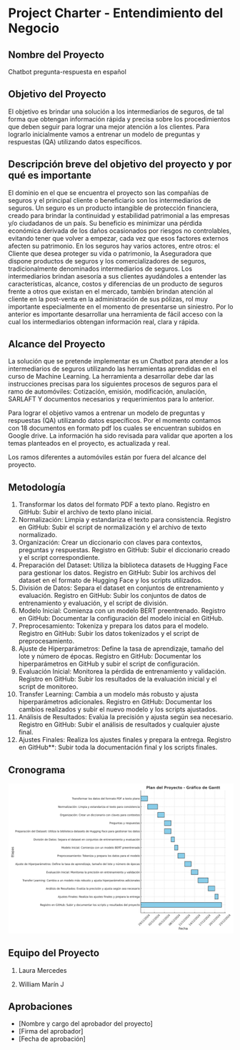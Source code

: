 # Project Charter - Entendimiento del Negocio

## Nombre del Proyecto

Chatbot pregunta-respuesta en español

## Objetivo del Proyecto

El objetivo es brindar una solución a los intermediarios de seguros, de tal forma que obtengan información rápida y precisa sobre los procedimientos que deben seguir para lograr una mejor atención a los clientes.
Para lograrlo inicialmente vamos a entrenar un modelo de preguntas y respuestas (QA) utilizando datos específicos.

## Descripción breve del objetivo del proyecto y por qué es importante

El dominio en el que se encuentra el proyecto son las compañías de seguros y el principal cliente o beneficiario son los intermediarios de seguros.
Un seguro es un producto intangible de protección financiera, creado para brindar la continuidad y estabilidad patrimonial a las empresas y/o ciudadanos de un país. Su beneficio es minimizar una pérdida económica derivada de los daños ocasionados por riesgos no controlables, evitando tener que volver a empezar, cada vez que esos factores externos afecten su patrimonio. En los seguros hay varios actores, entre otros: el Cliente que desea proteger su vida o patrimonio, la Aseguradora que dispone productos de seguros y los comercializadores de seguros, tradicionalmente denominados intermediarios de seguros.
Los intermediarios brindan asesoría a sus clientes ayudándoles a entender las características, alcance, costos y diferencias de un producto de seguros frente a otros que existan en el mercado, también brindan atención al cliente en la post-venta en la administración de sus pólizas, rol muy importante especialmente en el momento de presentarse un siniestro.
Por lo anterior es importante desarrollar una herramienta de fácil acceso con la cual los intermediarios obtengan información real, clara y rápida.


## Alcance del Proyecto

La solución que se pretende implementar es un Chatbot para atender a los intermediarios de seguros utilizando las herramientas aprendidas en el curso de Machine Learning.
La herramienta a desarrollar debe dar las instrucciones precisas para los siguientes procesos de seguros para el ramo de automóviles: Cotización, emisión, modificación, anulación, SARLAFT Y documentos necesarios y requerimientos para lo anterior.

Para lograr el objetivo vamos a entrenar un modelo de preguntas y respuestas (QA) utilizando datos específicos. Por el momento contamos con 18 documentos en formato pdf los cuales se encuentran subidos en Google drive. La información ha sido revisada para validar que aporten a los temas planteados en el proyecto, es actualizada y real.

Los ramos diferentes a automóviles están por fuera del alcance del proyecto.

## Metodología

1.	Transformar los datos del formato PDF a texto plano. 
Registro en GitHub: Subir el archivo de texto plano inicial.
2.	Normalización: Limpia y estandariza el texto para consistencia. 
Registro en GitHub: Subir el script de normalización y el archivo de texto normalizado.
3.	Organización: Crear un diccionario con claves para contextos, preguntas y respuestas. Registro en GitHub: Subir el diccionario creado y el script correspondiente.
4.	Preparación del Dataset: Utiliza la biblioteca datasets de Hugging Face para gestionar los datos. 
Registro en GitHub: Subir los archivos del dataset en el formato de Hugging Face y los scripts utilizados.
5.	División de Datos: Separa el dataset en conjuntos de entrenamiento y evaluación. Registro en GitHub: Subir los conjuntos de datos de entrenamiento y evaluación, y el script de división.
6.	Modelo Inicial: Comienza con un modelo BERT preentrenado.
Registro en GitHub: Documentar la configuración del modelo inicial en GitHub.
7.	Preprocesamiento: Tokeniza y prepara los datos para el modelo. 
Registro en GitHub: Subir los datos tokenizados y el script de preprocesamiento.
8.	Ajuste de Hiperparámetros: Define la tasa de aprendizaje, tamaño del lote y número de épocas. 
Registro en GitHub: Documentar los hiperparámetros en GitHub y subir el script de configuración.
9.	Evaluación Inicial: Monitorea la pérdida de entrenamiento y validación. 
Registro en GitHub: Subir los resultados de la evaluación inicial y el script de monitoreo.
10.	Transfer Learning: Cambia a un modelo más robusto y ajusta hiperparámetros adicionales. 
Registro en GitHub: Documentar los cambios realizados y subir el nuevo modelo y los scripts ajustados.
11.	Análisis de Resultados: Evalúa la precisión y ajusta según sea necesario. 
Registro en GitHub: Subir el análisis de resultados y cualquier ajuste final.
12.	Ajustes Finales: Realiza los ajustes finales y prepara la entrega. Registro en GitHub**: Subir toda la documentación final y los scripts finales.


## Cronograma

![image](./gantt_chart.png)

## Equipo del Proyecto

1.	Laura Mercedes 

2.	William Marín J


## Aprobaciones

- [Nombre y cargo del aprobador del proyecto]
- [Firma del aprobador]
- [Fecha de aprobación]

